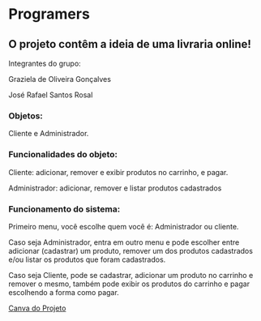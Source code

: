 # Programers

## O projeto contêm a ideia de uma livraria online!

  Integrantes do grupo:
    <p>Graziela de Oliveira Gonçalves</p>
    <p>José Rafael Santos Rosal</p>

### Objetos:

  Cliente e Administrador.

### Funcionalidades do objeto:

  Cliente: adicionar, remover e exibir produtos no carrinho, e pagar.

  Administrador: adicionar, remover e listar produtos cadastrados

### Funcionamento do sistema:

  Primeiro menu, você escolhe quem você é: Administrador ou cliente.

  Caso seja Administrador, entra em outro menu e pode escolher entre adicionar (cadastrar) um produto, remover um dos produtos cadastrados e/ou listar os produtos que foram cadastrados.

  Caso seja Cliente, pode se cadastrar, adicionar um produto no carrinho e remover o mesmo, também pode exibir os produtos do carrinho e pagar escolhendo a forma como pagar.

[Canva do Projeto](https://www.canva.com/design/DAFligl_adU/0K6O0Y6J4-UR0G_TR6ivVA/edit?analyticsCorrelationId=302a1cb8-65ed-4a67-ac34-404cc5d2fbf2)
